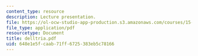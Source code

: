 ```yaml
---
content_type: resource
description: Lecture presentation.
file: https://ol-ocw-studio-app-production.s3.amazonaws.com/courses/15-902-strategic-management-i-fall-2006/648e1e5fcaab71ff6725383eb5c78166_delltria.pdf
file_type: application/pdf
resourcetype: Document
title: delltria.pdf
uid: 648e1e5f-caab-71ff-6725-383eb5c78166
---
```

